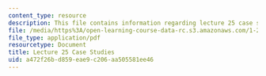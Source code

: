 ```yaml
---
content_type: resource
description: This file contains information regarding lecture 25 case studies.
file: /media/https%3A/open-learning-course-data-rc.s3.amazonaws.com/1-264j-database-internet-and-systems-integration-technologies-fall-2013/a472f26bd859eae9c206aa505581ee46_MIT1_264JF13_L25_case.pdf
file_type: application/pdf
resourcetype: Document
title: Lecture 25 Case Studies
uid: a472f26b-d859-eae9-c206-aa505581ee46
---
```


